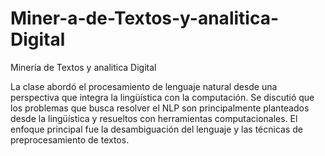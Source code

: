 # Miner-a-de-Textos-y-analitica-Digital
Minería de Textos y analitica Digital  


La clase abordó el procesamiento de lenguaje natural desde una perspectiva que integra la lingüística con la computación. Se discutió que los problemas que busca resolver el NLP son principalmente planteados desde la lingüística y resueltos con herramientas computacionales. El enfoque principal fue la desambiguación del lenguaje y las técnicas de preprocesamiento de textos.
